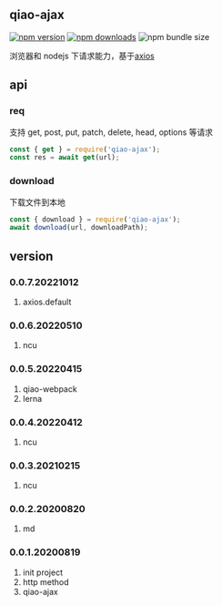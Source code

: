 ## qiao-ajax

[![npm version](https://img.shields.io/npm/v/qiao-ajax.svg?style=flat-square)](https://www.npmjs.org/package/qiao-ajax)
[![npm downloads](https://img.shields.io/npm/dm/qiao-ajax.svg?style=flat-square)](https://npm-stat.com/charts.html?package=qiao-ajax)
![npm bundle size](https://img.shields.io/bundlephobia/minzip/qiao-ajax)

浏览器和 nodejs 下请求能力，基于[axios](https://axios-http.com/)

## api

### req

支持 get, post, put, patch, delete, head, options 等请求

```javascript
const { get } = require('qiao-ajax');
const res = await get(url);
```

### download

下载文件到本地

```javascript
const { download } = require('qiao-ajax');
await download(url, downloadPath);
```

## version

### 0.0.7.20221012

1. axios.default

### 0.0.6.20220510

1. ncu

### 0.0.5.20220415

1. qiao-webpack
2. lerna

### 0.0.4.20220412

1. ncu

### 0.0.3.20210215

1. ncu

### 0.0.2.20200820

1. md

### 0.0.1.20200819

1. init project
2. http method
3. qiao-ajax
